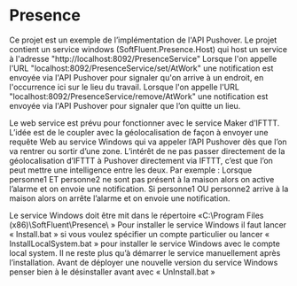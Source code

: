 # Presence

Ce projet est un exemple de l’implémentation de l'API Pushover.
Le projet contient un service windows (SoftFluent.Presence.Host) qui host un service à l'adresse "http://localhost:8092/PresenceService"
Lorsque l'on appelle l'URL "localhost:8092/PresenceService/set/AtWork" une notification est envoyée via l'API Pushover pour signaler qu'on arrive à un endroit, en l'occurrence ici sur le lieu du travail.
Lorsque l'on appelle l'URL "localhost:8092/PresenceService/remove/AtWork" une notification est envoyée via l'API Pushover pour signaler que l’on quitte un lieu.

Le web service est prévu pour fonctionner avec le service Maker d’IFTTT. L’idée est de le coupler avec la géolocalisation de façon à envoyer une requête Web au service Windows qui va appeler l’API Pushover dès que l’on va rentrer ou sortir d’une zone.
L’intérêt de ne pas passer directement de la géolocalisation d’IFTTT à Pushover directement via IFTTT, c’est que l’on peut mettre une intelligence entre les deux. 
Par exemple :
Lorsque personne1 ET personne2 ne sont pas présent à la maison alors on active l’alarme et on envoie une notification.
Si personne1 OU personne2 arrive à la maison alors on arrête l’alarme et on envoie une notification.

Le service Windows doit être mit dans le répertoire «C:\Program Files (x86)\SoftFluent\Presence\ »
Pour installer le service Windows il faut lancer « Install.bat » si vous voulez spécifier un compte particulier ou lancer « InstallLocalSystem.bat » pour installer le service Windows avec le compte local system. 
Il ne reste plus qu’à démarrer le service manuellement après l’installation.
Avant de déployer une nouvelle version du service Windows penser bien à le désinstaller avant avec « UnInstall.bat »
 
